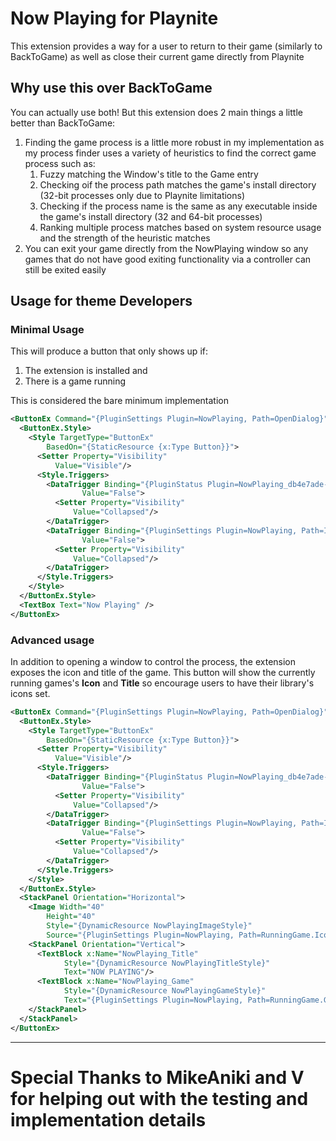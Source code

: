 # Now Playing for Playnite

This extension provides a way for a user to return to their game (similarly to BackToGame) as well as close their current game directly from Playnite

## Why use this over BackToGame

You can actually use both! But this extension does 2 main things a little better than BackToGame:
1. Finding the game process is a little more robust in my implementation as my process finder uses a variety of heuristics to find the correct game process such as:
	1. Fuzzy matching the Window's title to the Game entry
	2. Checking oif the process path matches the game's install directory (32-bit processes only due to Playnite limitations)
	3. Checking if the process name is the same as any executable inside the game's install directory (32 and 64-bit processes)
	4. Ranking multiple process matches based on system resource usage and the strength of the heuristic matches
2. You can exit your game directly from the NowPlaying window so any games that do not have good exiting functionality via a controller can still be exited easily

## Usage for theme Developers

### Minimal Usage

This will produce a button that only shows up if:
1. The extension is installed and
2. There is a game running

This is considered the bare minimum implementation

```xml
<ButtonEx Command="{PluginSettings Plugin=NowPlaying, Path=OpenDialog}">
  <ButtonEx.Style>
    <Style TargetType="ButtonEx"
        BasedOn="{StaticResource {x:Type Button}}">
      <Setter Property="Visibility"
          Value="Visible"/>
      <Style.Triggers>
        <DataTrigger Binding="{PluginStatus Plugin=NowPlaying_db4e7ade-57fb-426c-8392-60e2347a0209, Status=Installed}"
              	Value="False">
          <Setter Property="Visibility"
              Value="Collapsed"/>
        </DataTrigger>
        <DataTrigger Binding="{PluginSettings Plugin=NowPlaying, Path=IsGameRunning}"
              	Value="False">
          <Setter Property="Visibility"
              Value="Collapsed"/>
        </DataTrigger>
      </Style.Triggers>
    </Style>
  </ButtonEx.Style>
  <TextBox Text="Now Playing" />
</ButtonEx>
```

### Advanced usage

In addition to opening a window to control the process, the extension exposes the icon and title of the game. This button will show the currently running games's **Icon** and **Title** so encourage users to have their library's icons set.

```xml
<ButtonEx Command="{PluginSettings Plugin=NowPlaying, Path=OpenDialog}">
  <ButtonEx.Style>
    <Style TargetType="ButtonEx"
        BasedOn="{StaticResource {x:Type Button}}">
      <Setter Property="Visibility"
          Value="Visible"/>
      <Style.Triggers>
        <DataTrigger Binding="{PluginStatus Plugin=NowPlaying_db4e7ade-57fb-426c-8392-60e2347a0209, Status=Installed}"
              	Value="False">
          <Setter Property="Visibility"
              Value="Collapsed"/>
        </DataTrigger>
        <DataTrigger Binding="{PluginSettings Plugin=NowPlaying, Path=IsGameRunning}"
              	Value="False">
          <Setter Property="Visibility"
              Value="Collapsed"/>
        </DataTrigger>
      </Style.Triggers>
    </Style>
  </ButtonEx.Style>
  <StackPanel Orientation="Horizontal">
    <Image Width="40"
        Height="40"
        Style="{DynamicResource NowPlayingImageStyle}"
        Source="{PluginSettings Plugin=NowPlaying, Path=RunningGame.IconPath}"/>
    <StackPanel Orientation="Vertical">
      <TextBlock x:Name="NowPlaying_Title"
            Style="{DynamicResource NowPlayingTitleStyle}"
            Text="NOW PLAYING"/>
      <TextBlock x:Name="NowPlaying_Game"
            Style="{DynamicResource NowPlayingGameStyle}"
            Text="{PluginSettings Plugin=NowPlaying, Path=RunningGame.GameName}"/>
    </StackPanel>
  </StackPanel>
</ButtonEx>
```
---
# Special Thanks to MikeAniki and V for helping out with the testing and implementation details